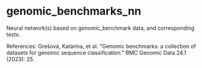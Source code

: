 # genomic_benchmarks_nn

Neural network(s) based on genomic_benchmark data, and corresponding tests.


References: Grešová, Katarína, et al. "Genomic benchmarks: a collection of datasets for genomic sequence classification." BMC Genomic Data 24.1 (2023): 25.